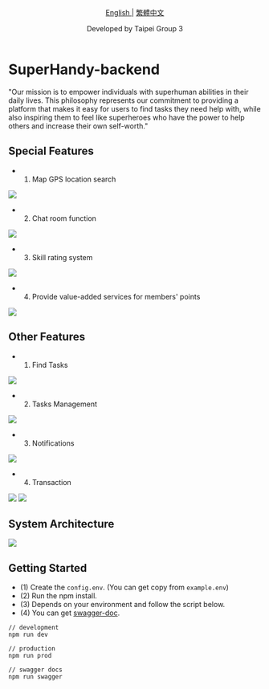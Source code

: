 <p align="center">
  <a href="./README.md"> English </a> | <a href="./README.zh-TW.md"> 繁體中文
  </a>
</p>
  
<p align="center">
  Developed by Taipei Group 3<br></a>
<br>

</p>

# SuperHandy-backend

"Our mission is to empower individuals with superhuman abilities in their daily lives. This philosophy represents our commitment to providing a platform that makes it easy for users to find tasks they need help with, while also inspiring them to feel like superheroes who have the power to help others and increase their own self-worth."

## Special Features
- 1. Map GPS location search

<img src="./image/maps.png">

- 2. Chat room function

<img src="./image/chat.png">

- 3. Skill rating system

<img src="./image/rating.png">

- 4. Provide value-added services for members' points

<img src="./image/points.png">

## Other Features
- 1. Find Tasks

<img src="./image/find-tasks.png">

- 2. Tasks Management

<img src="./image/tasks-management.png">

- 3. Notifications

<img src="./image/notifications.png">

- 4. Transaction

<img src="./image/save-money.png">

<img src="./image/transaction.png">

## System Architecture
<img src="./image/system-structure.png">

## Getting Started

-   (1) Create the `config.env`. (You can get copy from `example.env`)
-   (2) Run the npm install.
-   (3) Depends on your environment and follow the script below.
-   (4) You can get [swagger-doc](http://localhost:3000/api-doc/).

```
// development
npm run dev

// production
npm run prod

// swagger docs
npm run swagger

```
